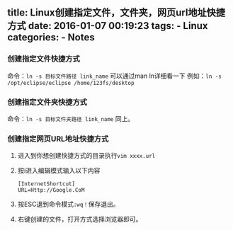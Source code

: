 title: Linux创建指定文件，文件夹，网页url地址快捷方式
date: 2016-01-07 00:19:23
tags:
	- Linux
categories:
	- Notes 
---

### 创建指定文件快捷方式
命令：`ln -s 目标文件路径 link_name`
可以通过man ln详细看一下
例如：`ln -s /opt/eclipse/eclipse /home/123fs/desktop`

### 创建指定文件夹快捷方式
命令：`ln -s 目标文件夹路径 link_name`
同上。

### 创建指定网页URL地址快捷方式

1. 进入到你想创建快捷方式的目录执行`vim xxxx.url`
2. 按i进入编辑模式输入以下内容
    
    ```
    [InternetShortcut]
    URL=Http://Google.CoM
    ```
3. 按ESC退到命令模式`:wq！`保存退出。
4. 右键创建的文件，打开方式选择浏览器即可。
